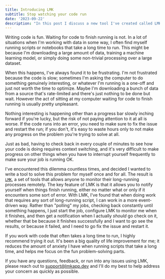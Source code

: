 ```yaml
---
title: Introducing LMK
subtitle: Stop watching your code run
date: '2023-09-22'
description: "In this post I discuss a new tool I've created called LMK that helps you monitor long-running processes and notify yourself when they finish. I talk about the pain I've experienced with long-running jobs that motivated building it."
---
```

Writing code is fun. Waiting for code to finish running is not. In a lot of situations when I'm working with data in some way, I often find myself running scripts or notebooks that take a long time to run. This might be because I'm downloading a large amount of data, training a machine learning model, or simply doing some non-trivial processing over a large dataset.

When this happens, I've always found it to be frustrating. I'm not frustrated because the code is slow; sometimes I'm asking the computer to do something genuinely interesting, or whatever I'm running is a one-off and just not worth the time to optimize. Maybe I'm downloading a bunch of data from a source that's rate-limited and there's just nothing to be done but wait. However the act of sitting at my computer waiting for code to finish running is usually pretty unpleasant.

Nothing interesting is happening other than a progress bar slowly inching forward if you're lucky, but the risk of not paying attention to it at all is worse. If the code runs into an error, you need to make sure to fix the issue and restart the run; if you don't, it's easy to waste hours only to not make any progress on the problem you're trying to solve at all.

Just as bad, having to check back in every couple of minutes to see how your code is doing requires context switching, and it's very difficult to make progress on other things when you have to interrupt yourself frequently to make sure your job is running OK.

I've encountered this dilemma countless times, and decided I wanted to write a tool to solve this problem for myself once and for all. The result is [`LMK`](https://www.lmkapp.dev), a set of tools that allows anyone to monitor their long-running processes remotely. The key feature of LMK is that it allows you to notify yourself when things finish running, either no matter what or only if it encounters some sort of error. With LMK, I've found that when doing work that requires any sort of long-running script, I can work in a more event-driven way. Rather than "polling" my jobs, checking back constantly until something happens, I just start the job, configure LMK to monitor me when it finishes, and then get a notification when I actually _should_ go check on it, whether that be because it finishes successfully and I want to go see the results, or because it failed, and I need to go fix the issue and restart it.

If you work with code that often takes a long time to run, I highly recommend trying it out. It's been a big quality of life improvement for me; it reduces the amount of anxiety I have when running scripts that take a long time, and helps me focus on the fun problem-solving parts.

If you have any questions, feedback, or run into any issues using LMK, please reach out to [support@lmkapp.dev](mailto:support@lmkapp.dev) and I'll do my best to help address your concern as quickly as possible.